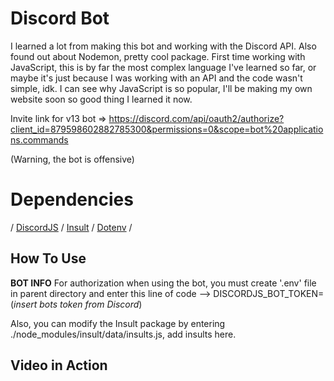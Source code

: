 # Discord Bot
I learned a lot from making this bot and working with the Discord API. Also found out about Nodemon, pretty cool package. First time working with JavaScript, this is by far the most complex language I've learned so far, or maybe it's just because I was working with an API and the code wasn't simple, idk. I can see why JavaScript is so popular, I'll be making my own website soon so good thing I learned it now. 

Invite link for v13 bot => https://discord.com/api/oauth2/authorize?client_id=879598602882785300&permissions=0&scope=bot%20applications.commands

(Warning, the bot is offensive)
# Dependencies
/ [DiscordJS](https://www.npmjs.com/package/discord.js) / [Insult](https://www.npmjs.com/package/insult) / [Dotenv](https://www.npmjs.com/package/dotenv) /

## How To Use


**BOT INFO**
For authorization when using the bot, you must create '.env' file in parent directory and enter this line of code
--> DISCORDJS_BOT_TOKEN=(*insert bots token from Discord*)

Also, you can modify the Insult package by entering ./node_modules/insult/data/insults.js, add insults here. 

## Video in Action

